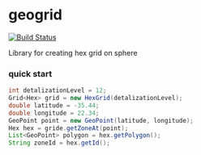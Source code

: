 # geogrid

[![Build Status](https://travis-ci.org/cortwave/geogrid.svg?branch=master)](https://travis-ci.org/cortwave/geogrid)

Library for creating hex grid on sphere

### quick start

```java
int detalizationLevel = 12;
Grid<Hex> grid = new HexGrid(detalizationLevel);
double latitude = -35.44;
double longitude = 22.34;
GeoPoint point = new GeoPoint(latitude, longitude);
Hex hex = gride.getZoneAt(point);
List<GeoPoint> polygon = hex.getPolygon();
String zoneId = hex.getId();
```
